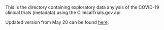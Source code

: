 This is the directory containing exploratory data anylysis of the COVID-19 clinical trials (metadata) using the ClinicalTrials.gov api.

Updated version from May 20 can be found [here](https://www.kaggle.com/akshaychougule/covid-19-trials-eda-using-clinicaltrials-gov-api).
